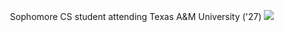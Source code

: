 
<!--
**Mereki/Mereki** is a ✨ _special_ ✨ repository because its `README.md` (this file) appears on your GitHub profile.

Here are some ideas to get you started:

- 🔭 I’m currently working on ...
- 🌱 I’m currently learning ...
- 👯 I’m looking to collaborate on ...
- 🤔 I’m looking for help with ...
- 💬 Ask me about ...
- 📫 How to reach me: ...
- 😄 Pronouns: ...
- ⚡ Fun fact: ...
-->


<p align="center">
  Sophomore CS student attending Texas A&M University ('27)
  <a href="https://skillicons.dev">
    <img src="https://skillicons.dev/icons?i=cpp,py,java,lua" />
  </a>
</p>
